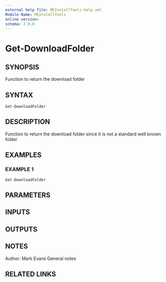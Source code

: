 ```yaml
---
external help file: MEInstallTools-help.xml
Module Name: MEInstallTools
online version:
schema: 2.0.0
---
```


# Get-DownloadFolder

## SYNOPSIS
Function to return the download folder

## SYNTAX

```
Get-DownloadFolder
```

## DESCRIPTION
Function to return the download folder since it is not a standard well known folder

## EXAMPLES

### EXAMPLE 1
```
Get-DownloadFolder
```

## PARAMETERS

## INPUTS

## OUTPUTS

## NOTES
Author: Mark Evans
General notes

## RELATED LINKS
